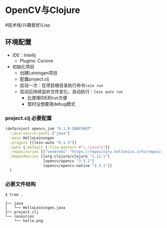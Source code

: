 # OpenCV与Clojure
#技术栈/兴趣爱好/Lisp

## 环境配置
- IDE：Intellij
	- Plugins: Cursive
- 初始化项目
	- 创建Leiningen项目
	- 配置project.clj
	- 启动一次：在项目根目录执行命令`lein run`
	- 启动后持续监听文件变化，自动执行：`lein auto run`
		- 比使用IDE的run方便
		- 暂时没想要用debug模式
### project.clj 必要配置
``` clojure
(defproject opencv_jvm "0.1.0-SNAPSHOT"
  :java-source-paths ["java"] 
  :main HelloLeiningen
  :plugins [[lein-auto "0.1.3"]]
  :auto {:default {:file-pattern #"\.(java)$"}}
  :repositories [["vendredi" "https://repository.hellonico.info/repository/hellonico/"]]
  :dependencies [[org.clojure/clojure "1.11.1"]
                 [opencv/opencv "3.3.1"]
                 [opencv/opencv-native "3.3.1"]]
  )
```
### 必要文件结构
``` shell  
$ tree .

├── java
│   └── HelloLeiningen.java
├── project.clj
└── resources
    └── hello.png
```





